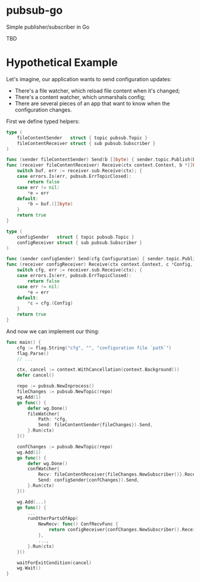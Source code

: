 # pubsub-go
Simple publisher/subscriber in Go

TBD

# Hypothetical Example

Let's imagine, our application wants to send configuration updates:
- There's a file watcher, which reload file content when it's changed;
- There's a content watcher, which unmarshals config;
- There are several pieces of an app that want to know when the configuration changes.

First we define typed helpers:

```go
type (
    fileContentSender   struct { topic pubsub.Topic }
    fileContentReceiver struct { sub pubsub.Subscriber }
)

func (sender fileContentSender) Send(b []byte) { sender.topic.Publish(b) }
func (receiver fileContentReceiver) Receive(ctx context.Context, b *[]byte, e *error) bool {
    switch buf, err := receiver.sub.Receive(ctx); {
    case errors.Is(err, pubsub.ErrTopicClosed):
        return false
    case err != nil:
        *e = err
    default:
        *b = buf.([]byte)
    }
    return true
}

type (
    configSender   struct { topic pubsub.Topic }
    configReceiver struct { sub pubsub.Subscriber }
)

func (sender configSender) Send(cfg Configuration) { sender.topic.Publish(cfg) }
func (receiver configReceiver) Receive(ctx context.Context, c *Config, e *error) bool {
    switch cfg, err := receiver.sub.Receive(ctx); {
    case errors.Is(err, pubsub.ErrTopicClosed):
        return false
    case err != nil:
        *e = err
    default:
        *c = cfg.(Config)
    }
    return true
}
```

And now we can implement our thing:

```go
func main() {
    cfg := flag.String("cfg", "", "configuration file `path`")
    flag.Parse()
    // ...

    ctx, cancel := context.WithCancellation(context.Background())
    defer cancel()

    repo := pubsub.NewInprocess()
    fileChanges := pubsub.NewTopic(repo)
    wg.Add(1)
    go func() {
        defer wg.Done()
        fileWatcher{
            Path: *cfg,
            Send: fileContentSender{fileChanges}).Send,
        }.Run(ctx)
    }()

    confChanges := pubsub.NewTopic(repo)
    wg.Add(1)
    go func() {
        defer wg.Done()
        confWatcher{
            Recv: fileContentReceiver{fileChanges.NewSubscriber()}.Receive,
            Send: configSender{confChanges}).Send,
        }.Run(ctx)
    }()

    wg.Add(...)
    go func() {
        ...
        runOtherPartsOfApp(
            NewRecv: func() ConfRecvFunc {
                return configReceiver{confChanges.NewSubscriber().Receive
            },
            ...,
        }.Run(ctx)
    }()

    waitForExitCondition(cancel)
    wg.Wait()
}
```
